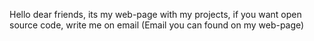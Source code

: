 Hello dear friends, its my web-page with my projects, if you want open source code, write me on email (Email you can found on my web-page)
